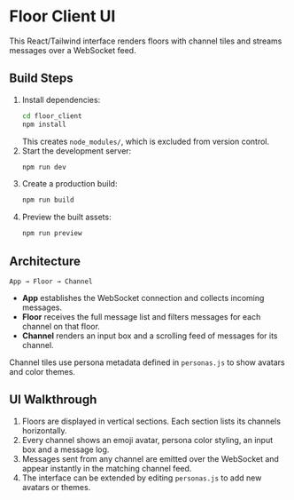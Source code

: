 # Floor Client UI

This React/Tailwind interface renders floors with channel tiles and streams messages over a WebSocket feed.

## Build Steps

1. Install dependencies:
   ```bash
   cd floor_client
   npm install
   ```
   This creates `node_modules/`, which is excluded from version control.
2. Start the development server:
   ```bash
   npm run dev
   ```
3. Create a production build:
   ```bash
   npm run build
   ```
4. Preview the built assets:
   ```bash
   npm run preview
   ```

## Architecture

```
App → Floor → Channel
```

- **App** establishes the WebSocket connection and collects incoming messages.
- **Floor** receives the full message list and filters messages for each channel on that floor.
- **Channel** renders an input box and a scrolling feed of messages for its channel.

Channel tiles use persona metadata defined in `personas.js` to show avatars and color themes.

## UI Walkthrough

1. Floors are displayed in vertical sections. Each section lists its channels horizontally.
2. Every channel shows an emoji avatar, persona color styling, an input box and a message log.
3. Messages sent from any channel are emitted over the WebSocket and appear instantly in the matching channel feed.
4. The interface can be extended by editing `personas.js` to add new avatars or themes.

